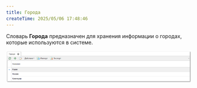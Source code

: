 ```yaml
---
title: Города
createTime: 2025/05/06 17:48:46
---
```

Словарь **Города** предназначен для хранения информации о городах, которые используются в системе.

![](../../../assets/specification/image408.png)